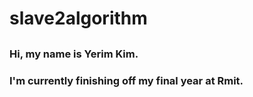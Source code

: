 # slave2algorithm
##
### Hi, my name is Yerim Kim. 
### I'm currently finishing off my final year at Rmit.
